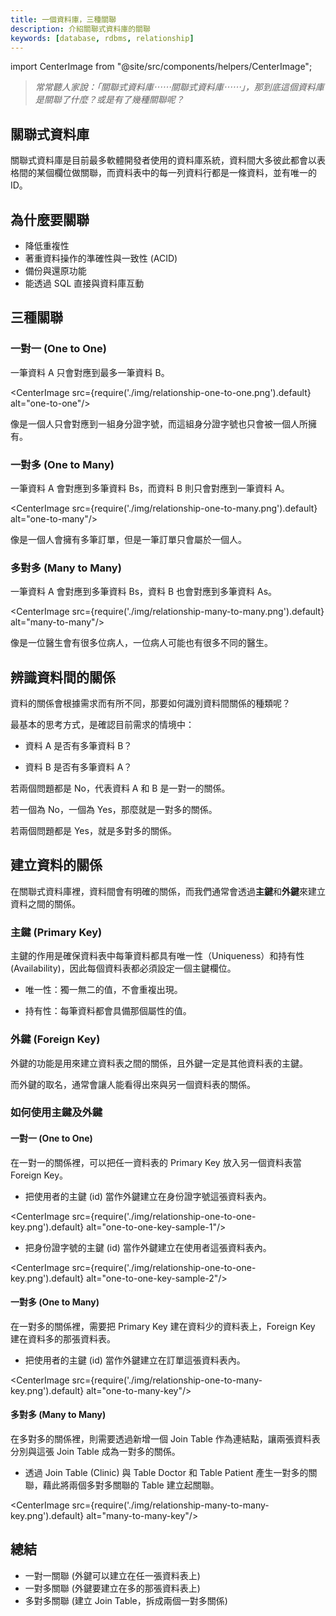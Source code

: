 ```yaml
---
title: 一個資料庫，三種關聯
description: 介紹關聯式資料庫的關聯
keywords: [database, rdbms, relationship]
---
```


import CenterImage from "@site/src/components/helpers/CenterImage";

> *常常聽人家說：「關聯式資料庫⋯⋯關聯式資料庫⋯⋯」，那到底這個資料庫是關聯了什麼？或是有了幾種關聯呢？*

## 關聯式資料庫

關聯式資料庫是目前最多軟體開發者使用的資料庫系統，資料間大多彼此都會以表格間的某個欄位做關聯，而資料表中的每一列資料行都是一條資料，並有唯一的 ID。

<!-- >延伸閱讀: [關聯式資料庫 vs 非關聯式資料庫](https://winnielinn.github.io/2022/04/30/database-rdbms-nosql/) -->

## 為什麼要關聯

* 降低重複性
* 著重資料操作的準確性與一致性 (ACID)
* 備份與還原功能
* 能透過 SQL 直接與資料庫互動

## 三種關聯

### 一對一 (One to One)

一筆資料 A 只會對應到最多一筆資料 B。

<CenterImage src={require('./img/relationship-one-to-one.png').default} alt="one-to-one"/>

像是一個人只會對應到一組身分證字號，而這組身分證字號也只會被一個人所擁有。

### 一對多 (One to Many)

一筆資料 A 會對應到多筆資料 Bs，而資料 B 則只會對應到一筆資料 A。

<CenterImage src={require('./img/relationship-one-to-many.png').default} alt="one-to-many"/>

像是一個人會擁有多筆訂單，但是一筆訂單只會屬於一個人。

### 多對多 (Many to Many)

一筆資料 A 會對應到多筆資料 Bs，資料 B 也會對應到多筆資料 As。

<CenterImage src={require('./img/relationship-many-to-many.png').default} alt="many-to-many"/>

像是一位醫生會有很多位病人，一位病人可能也有很多不同的醫生。

## 辨識資料間的關係

資料的關係會根據需求而有所不同，那要如何識別資料間關係的種類呢？

最基本的思考方式，是確認目前需求的情境中：

* 資料 A 是否有多筆資料 B？

* 資料 B 是否有多筆資料 A？

若兩個問題都是 No，代表資料 A 和 B 是一對一的關係。

若一個為 No，一個為 Yes，那麼就是一對多的關係。

若兩個問題都是 Yes，就是多對多的關係。

## 建立資料的關係

在關聯式資料庫裡，資料間會有明確的關係，而我們通常會透過**主鍵**和**外鍵**來建立資料之間的關係。

### 主鍵 (Primary Key)

主鍵的作用是確保資料表中每筆資料都具有唯一性（Uniqueness）和持有性 (Availability)，因此每個資料表都必須設定一個主鍵欄位。

* 唯一性：獨一無二的值，不會重複出現。

* 持有性：每筆資料都會具備那個屬性的值。

### 外鍵 (Foreign Key)

外鍵的功能是用來建立資料表之間的關係，且外鍵一定是其他資料表的主鍵。

而外鍵的取名，通常會讓人能看得出來與另一個資料表的關係。

### 如何使用主鍵及外鍵

#### 一對一 (One to One)

在一對一的關係裡，可以把任一資料表的 Primary Key 放入另一個資料表當 Foreign Key。

* 把使用者的主鍵 (id) 當作外鍵建立在身份證字號這張資料表內。

<CenterImage src={require('./img/relationship-one-to-one-key.png').default} alt="one-to-one-key-sample-1"/>

* 把身份證字號的主鍵 (id) 當作外鍵建立在使用者這張資料表內。

<CenterImage src={require('./img/relationship-one-to-one-key.png').default} alt="one-to-one-key-sample-2"/>

#### 一對多 (One to Many)

在一對多的關係裡，需要把 Primary Key 建在資料少的資料表上，Foreign Key 建在資料多的那張資料表。

* 把使用者的主鍵 (id) 當作外鍵建立在訂單這張資料表內。

<CenterImage src={require('./img/relationship-one-to-many-key.png').default} alt="one-to-many-key"/>

#### 多對多 (Many to Many)

在多對多的關係裡，則需要透過新增一個 Join Table 作為連結點，讓兩張資料表分別與這張 Join Table 成為一對多的關係。

* 透過 Join Table (Clinic) 與 Table Doctor 和 Table Patient 產生一對多的關聯，藉此將兩個多對多關聯的 Table 建立起關聯。

<CenterImage src={require('./img/relationship-many-to-many-key.png').default} alt="many-to-many-key"/>

## 總結

* 一對一關聯 (外鍵可以建立在任一張資料表上)
* 一對多關聯 (外鍵要建立在多的那張資料表上)
* 多對多關聯 (建立 Join Table，拆成兩個一對多關係)